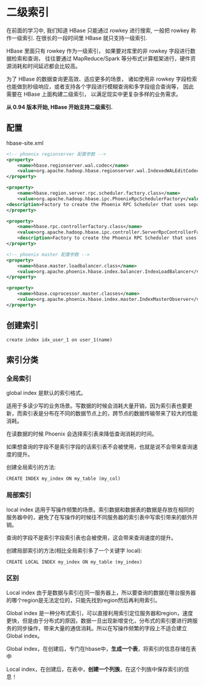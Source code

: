 # 二级索引

在前面的学习中, 我们知道 HBase 只能通过 rowkey 进行搜索, 一般把 rowkey 称作一级索引. 在很长的一段时间里 HBase 就只支持一级索引.

HBase 里面只有 rowkey 作为一级索引， 如果要对库里的非 rowkey 字段进行数据检索和查询， 往往要通过 MapReduce/Spark 等分布式计算框架进行，硬件资源消耗和时间延迟都会比较高。

为了 HBase 的数据查询更高效、适应更多的场景， 诸如使用非 rowkey 字段检索也能做到秒级响应，或者支持各个字段进行模糊查询和多字段组合查询等， 因此需要在 HBase 上面构建二级索引， 以满足现实中更复杂多样的业务需求。

**从 0.94 版本开始, HBase 开始支持二级索引.**

## 配置

hbase-site.xml

```xml
<!-- phoenix regionserver 配置参数 -->
<property>
    <name>hbase.regionserver.wal.codec</name>
    <value>org.apache.hadoop.hbase.regionserver.wal.IndexedWALEditCodec</value>
</property>

<property>
    <name>hbase.region.server.rpc.scheduler.factory.class</name>
    <value>org.apache.hadoop.hbase.ipc.PhoenixRpcSchedulerFactory</value>
<description>Factory to create the Phoenix RPC Scheduler that uses separate queues for index and metadata updates</description>
</property>

<property>
    <name>hbase.rpc.controllerfactory.class</name>
    <value>org.apache.hadoop.hbase.ipc.controller.ServerRpcControllerFactory</value>
    <description>Factory to create the Phoenix RPC Scheduler that uses separate queues for index and metadata updates</description>
</property>

<!-- phoenix master 配置参数 -->
<property>
    <name>hbase.master.loadbalancer.class</name>
    <value>org.apache.phoenix.hbase.index.balancer.IndexLoadBalancer</value>
</property>

<property>
    <name>hbase.coprocessor.master.classes</name>
    <value>org.apache.phoenix.hbase.index.master.IndexMasterObserver</value>
</property>

```

## 创建索引

```
create index idx_user_1 on user_1(name)
```

## 索引分类

### 全局索引

global index 是默认的索引格式。

适用于多读少写的业务场景。写数据的时候会消耗大量开销，因为索引表也要更新，而索引表是分布在不同的数据节点上的，跨节点的数据传输带来了较大的性能消耗。

在读数据的时候 Phoenix 会选择索引表来降低查询消耗的时间。

如果想查询的字段不是索引字段的话索引表不会被使用，也就是说不会带来查询速度的提升。

创建全局索引的方法:

```
CREATE INDEX my_index ON my_table (my_col)
```

### 局部索引

local index 适用于写操作频繁的场景。索引数据和数据表的数据是存放在相同的服务器中的，避免了在写操作的时候往不同服务器的索引表中写索引带来的额外开销。

查询的字段不是索引字段索引表也会被使用，这会带来查询速度的提升。

创建局部索引的方法(相比全局索引多了一个关键字 local):

```
CREATE LOCAL INDEX my_index ON my_table (my_index)
```



### 区别

Local index 由于是数据与索引在同一服务器上，所以要查询的数据在哪台服务器的哪个region是无法定位的，只能先找到region然后再利用索引。

Global index 是一种分布式索引，可以直接利用索引定位服务器和region，速度更快，但是由于分布式的原因，数据一旦出现新增变化，分布式的索引要进行跨服务的同步操作，带来大量的通信消耗。所以在写操作频繁的字段上不适合建立Global index。

Global index，在创建后，专门在hbase中，**生成一个表**，将索引的信息存储在表中

Local index，在创建后，在表中，**创建一个列族**，在这个列族中保存索引的信息！

